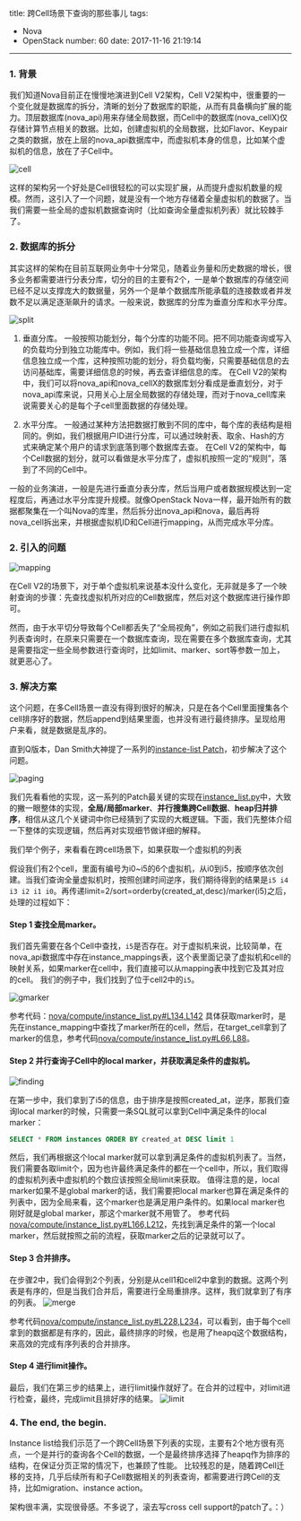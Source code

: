 title: 跨Cell场景下查询的那些事儿
tags:
  - Nova
  - OpenStack
number: 60
date: 2017-11-16 21:19:14
---

### 1. 背景
我们知道Nova目前正在慢慢地演进到Cell V2架构，Cell V2架构中，很重要的一个变化就是数据库的拆分，清晰的划分了数据库的职能，从而有具备横向扩展的能力。顶层数据库(nova_api)用来存储全局数据，而Cell中的数据库(nova_cellX)仅存储计算节点相关的数据。比如，创建虚拟机的全局数据，比如Flavor、Keypair之类的数据，放在上层的nova_api数据库中，而虚拟机本身的信息，比如某个虚拟机的信息，放在了子Cell中。

![cell](https://user-images.githubusercontent.com/1736354/33543222-307b8974-d911-11e7-9993-5373720491df.jpg)

这样的架构另一个好处是Cell很轻松的可以实现扩展，从而提升虚拟机数量的规模。然而，这引入了一个问题，就是没有一个地方存储着全量虚拟机的数据了。当我们需要一些全局的虚拟机数据查询时（比如查询全量虚拟机列表）就比较棘手了。

### 2. 数据库的拆分
其实这样的架构在目前互联网业务中十分常见，随着业务量和历史数据的增长，很多业务都需要进行分表分库，切分的目的主要有2个，一是单个数据库的存储空间已经不足以支撑庞大的数据量，另外一个是单个数据库所能承载的连接数或者并发数不足以满足逐渐飙升的请求。一般来说，数据库的分库为垂直分库和水平分库。

![split](https://user-images.githubusercontent.com/1736354/33540293-5f4852ca-d905-11e7-8e48-04b111cdbdf2.jpg)

1. 垂直分库。
一般按照功能划分，每个分库的功能不同。把不同功能查询或写入的负载均分到独立功能库中。例如，我们将一些基础信息独立成一个库，详细信息独立成一个库，这种按照功能的划分，将负载均衡，只需要基础信息的去访问基础库，需要详细信息的时候，再去查详细信息的库。
在Cell V2的架构中，我们可以将nova_api和nova_cellX的数据库划分看成是垂直划分，对于nova_api库来说，只用关心上层全局数据的存储处理，而对于nova_cell库来说需要关心的是每个子cell里面数据的存储处理。

2. 水平分库。
一般通过某种方法把数据打散到不同的库中，每个库的表结构是相同的。例如，我们根据用户ID进行分库，可以通过映射表、取余、Hash的方式来确定某个用户的请求到底落到哪个数据库去查。
在Cell V2的架构中，每个Cell数据的划分，就可以看做是水平分库了，虚拟机按照一定的“规则”，落到了不同的Cell中。

一般的业务演进，一般是先进行垂直分表分库，然后当用户或者数据规模达到一定程度后，再通过水平分库提升规模。就像OpenStack Nova一样，最开始所有的数据都聚集在一个叫Nova的库里，然后拆分出nova_api和nova，最后再将nova_cell拆出来，并根据虚拟机ID和Cell进行mapping，从而完成水平分库。


### 2. 引入的问题

![mapping](https://user-images.githubusercontent.com/1736354/33540482-43540b12-d906-11e7-99de-6fa30d29fcba.jpg)

在Cell V2的场景下，对于单个虚拟机来说基本没什么变化，无非就是多了一个映射查询的步骤：先查找虚拟机所对应的Cell数据库，然后对这个数据库进行操作即可。

然而，由于水平切分导致每个Cell都丢失了“全局视角”，例如之前我们进行虚拟机列表查询时，在原来只需要在一个数据库查询，现在需要在多个数据库查询，尤其是需要指定一些全局参数进行查询时，比如limit、marker、sort等参数一加上，就更恶心了。

### 3. 解决方案
这个问题，在多Cell场景一直没有得到很好的解决，只是在各个Cell里面搜集各个cell排序好的数据，然后append到结果里面，也并没有进行最终排序。呈现给用户来看，就是数据是乱序的。

直到Q版本，Dan Smith大神提了一系列的[instance-list Patch](https://review.openstack.org/#/q/topic:instance-list+(status:open+OR+status:merged))，初步解决了这个问题。

![paging](https://user-images.githubusercontent.com/1736354/33541997-310a2d28-d90c-11e7-860b-9302f33af6d5.jpg)


我们先看看他的实现，这一系列的Patch最关键的实现在[instance_list.py](https://github.com/openstack/nova/blob/f4b3b77511366115a5ecef23d8d145ab9c4d953a/nova/compute/instance_list.py)中，大致的撇一眼整体的实现，**全局/局部marker**、**并行搜集跨Cell数据**、**heap归并排序**，相信从这几个关键词中你已经猜到了实现的大概逻辑。下面，我们先整体介绍一下整体的实现逻辑，然后再对实现细节做详细的解释。

我们举个例子，来看看在跨cell场景下，如果获取一个虚拟机的列表

假设我们有2个cell，里面有编号为i0~i5的6个虚拟机，从i0到i5，按顺序依次创建。当我们查询全量虚拟机时，按照创建时间逆序，我们期待得到的结果是`i5 i4 i3 i2 i1 i0`。再传递limit=2/sort=orderby(created_at,desc)/marker(i5)之后，处理的过程如下：


#### Step 1 查找全局marker。
我们首先需要在各个Cell中查找，`i5`是否存在。对于虚拟机来说，比较简单，在nova_api数据库中存在instance_mappings表，这个表里面记录了虚拟机和cell的映射关系，如果marker在cell中，我们直接可以从mapping表中找到它及其对应的cell。
我们的例子中，我们找到了位于cell2中的`i5`。

![gmarker](https://user-images.githubusercontent.com/1736354/33542019-3f48325e-d90c-11e7-9b9a-9943b4dc7ede.jpg)

参考代码：[nova/compute/instance_list.py#L134,L142](https://github.com/openstack/nova/blob/3a19f89f34a1eaee7eec2dcc7b809058d61950f0/nova/compute/instance_list.py#L134,L142)
具体获取marker时，是先在instance_mapping中查找了marker所在的cell，然后，在target_cell拿到了marker的信息，参考代码[nova/compute/instance_list.py#L66,L88](https://github.com/openstack/nova/blob/3a19f89f34a1eaee7eec2dcc7b809058d61950f0/nova/compute/instance_list.py#L66,L88)。

#### Step 2 并行查询子Cell中的local marker，并获取满足条件的虚拟机。
![finding](https://user-images.githubusercontent.com/1736354/33542026-4784411a-d90c-11e7-8499-b24ef3a4cd03.jpg)


在第一步中，我们拿到了i5的信息，由于排序是按照created_at，逆序，那我们查询local marker的时候，只需要一条SQL就可以拿到Cell中满足条件的local marker： 
```SQL
SELECT * FROM instances ORDER BY created_at DESC limit 1
```
然后，我们再根据这个local marker就可以拿到满足条件的虚拟机列表了。当然，我们需要各取limit个，因为也许最终满足条件的都在一个cell中，所以，我们取得的虚拟机列表中虚拟机的个数应该按照全局limit来获取。
值得注意的是，local marker如果不是global marker的话，我们需要把local marker也算在满足条件的列表中，因为全局来看，这个marker也是满足用户条件的。如果local marker也刚好就是global marker，那这个marker就不用管了。
参考代码[nova/compute/instance_list.py#L166,L212](
https://github.com/openstack/nova/blob/3a19f89f34a1eaee7eec2dcc7b809058d61950f0/nova/compute/instance_list.py#L166,L212)，先找到满足条件的第一个local marker，然后就按照之前的流程，获取marker之后的记录就可以了。

#### Step 3 合并排序。
在步骤2中，我们会得到2个列表，分别是从cell1和cell2中拿到的数据。这两个列表是有序的，但是当我们合并后，需要进行全局重排序。这样，我们就拿到了有序的列表。
![merge](https://user-images.githubusercontent.com/1736354/33542040-5001b066-d90c-11e7-8bbb-b1119c30d037.jpg)

参考代码[nova/compute/instance_list.py#L228,L234](https://github.com/openstack/nova/blob/3a19f89f34a1eaee7eec2dcc7b809058d61950f0/nova/compute/instance_list.py#L228,L234)，可以看到，由于每个cell拿到的数据都是有序的，因此，最终排序的时候，也是用了heapq这个数据结构，来高效的完成有序列表的合并排序。


#### Step 4 进行limit操作。
最后，我们在第三步的结果上，进行limit操作就好了。在合并的过程中，对limit进行检查，最终，完成limit且排好序的结果。
![limit](https://user-images.githubusercontent.com/1736354/33542045-5555ae1e-d90c-11e7-98b9-20eab3a9820a.jpg)

### 4. The end, the begin.
Instance list给我们示范了一个跨Cell场景下列表的实现，主要有2个地方很有亮点，一个是并行的查询各个Cell的数据，一个是最终排序选择了heapq作为排序的结构，在保证分页正常的情况下，也兼顾了性能。
比较残忍的是，随着跨Cell迁移的支持，几乎后续所有和子Cell数据相关的列表查询，都需要进行跨Cell的支持，比如migration、instance action。

架构很丰满，实现很骨感。不多说了，滚去写cross cell support的patch了。：）